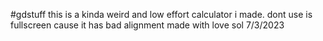 #gdstuff
this is a kinda weird and low effort calculator i made. 
dont use is fullscreen cause it has bad alignment
made with love
sol 7/3/2023
